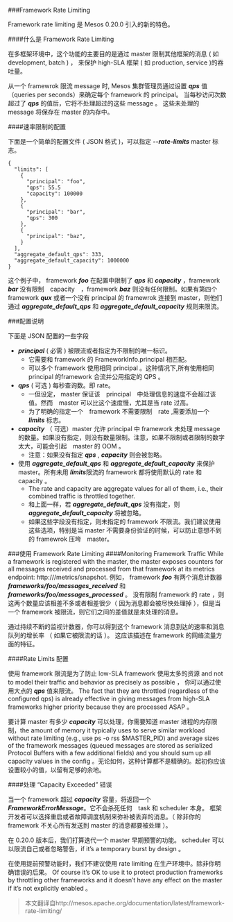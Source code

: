 ###Framework Rate Limiting

Framework rate limiting 是 Mesos 0.20.0 引入的新的特色。

####什么是 Framework Rate Limiting

在多框架环境中，这个功能的主要目的是通过 master 限制其他框架的消息 ( 如 development, batch ) ， 来保护 high-SLA 框架 ( 如 production, service )的吞吐量。

从一个 framewrok 限流 message 时, Mesos 集群管理员通过设置 ***qps*** 值（queries per seconds）来确定每个 framework 的 principal。 当每秒访问次数超过了 ***qps*** 的值后，它将不处理超过的这些 message 。 这些未处理的　message 将保存在 master 的内存中。

####速率限制的配置

下面是一个简单的配置文件 ( JSON 格式 )，可以指定 ***--rate-limits*** master 标志。
```
{
  "limits": [
    {
      "principal": "foo",
      "qps": 55.5
      "capacity": 100000
    },
    {
      "principal": "bar",
      "qps": 300
    },
    {
      "principal": "baz",
    }
  ],
  "aggregate_default_qps": 333,
  "aggregate_default_capacity": 1000000
}
```
这个例子中， framework ***foo*** 在配置中限制了 ***qps*** 和 ***capacity*** ，framework ***bar*** 没有限制　capacity　，framework ***baz*** 则没有任何限制。如果有第四个 framework ***qux*** 或者一个没有 principal 的 framewrok 连接到 master，则他们通过 ***aggregate_default_qps*** 和 ***aggregate_default_capacity*** 规则来限流。

###配置说明

下面是 JSON 配置的一些字段

* ***principal*** ( 必需 ) 被限流或者指定为不限制的唯一标识。
	* 它需要和 framework 的 FrameworkInfo.principal 相匹配。
	* 可以多个 framework 使用相同 principal 。这种情况下,所有使用相同 principal 的framework 合流并公用指定的 QPS 。
* ***qps*** ( 可选 ) 每秒查询数。即 rate。
	* 一但设定， master 保证该　principal　中处理信息的速度不会超过该值。然而　master 可以比这个速度慢，尤其是当 rate 过高。
	* 为了明确的指定一个　framework 不需要限制　rate ,需要添加一个 ***limits*** 标志。
* ***capacity*** （ 可选）master 允许 principal 中 framework 未处理 message 的数量。如果没有指定，则没有数量限制。注意，如果不限制或者限制的数字太大，可能会引起　master 的 OOM 。
	* 注意：如果没有指定 ***qps*** , ***capacity*** 则会被忽略。
* 使用 ***aggregate_default_qps*** 和 ***aggregate_default_capacity*** 来保护 master。所有未用 ***limits***限流的 framework 都将使用默认的 rate 和　capacity 。
	* The rate and capacity are aggregate values for all of them, i.e., their combined traffic is throttled together.
	* 和上面一样，若 ***aggregate_default_qps*** 没有指定，则 ***aggregate_default_capacity*** 将被忽略。
	* 如果这些字段没有指定，则未指定的 framework 不限流。我们建议使用这些选项，特别是当 master 不需要身份验证的时候，可以防止意想不到的 framewrok 压垮　master。

###使用 Framework Rate Limiting
####Monitoring Framework Traffic
While a framework is registered with the master, the master exposes counters for all messages received and processed from that framework at its metrics endpoint: http://<master>/metrics/snapshot. 例如， framework ***foo*** 有两个消息计数器 ***frameworks/foo/messages_received*** 和 ***frameworks/foo/messages_processed*** 。 没有限制 framework 的 rate ，则这两个数量应该相差不多或者相差很少（ 因为消息都会被尽快处理掉 ），但是当一个 framework 被限流，则它们之间的差值就是未处理的消息。

通过持续不断的监视计数器，你可以得到这个 framework 消息到达的速率和消息队列的增长率 （ 如果它被限流的话 ）。 这应该描述在 framework 的网络流量方面的特征。

####Rate Limits 配置

使用 framework 限流是为了防止 low-SLA framework 使用太多的资源 and not to model their traffic and behavior as precisely as possible ， 你可以通过使用大点的 ***qps*** 值来限流。 The fact that they are throttled (regardless of the configured qps) is already effective in giving messages from high-SLA frameworks higher priority because they are processed ASAP 。

要计算 master 有多少 ***capacity*** 可以处理，你需要知道 master 进程的内存限制，the amount of memory it typically uses to serve similar workload without rate limiting (e.g., use ps -o rss $MASTER_PID) and average sizes of the framework messages (queued messages are stored as serialized Protocol Buffers with a few additional fields) and you should sum up all capacity values in the config 。无论如何，这种计算都不是精确的。起初你应该设置较小的值，以留有足够的余地。

####处理 “Capacity Exceeded” 错误

当一个 framework 超过 ***capacity*** 容量，将返回一个 ***FrameworkErrorMessage***。它不会杀死任何　task 和 scheduler 本身。 框架开发者可以选择重启或者故障调度机制来弥补被丢弃的消息。（ 除非你的 framework  不关心所有发送到 master 的消息都要被处理 ）。

在 0.20.0 版本后，我们打算迭代一个 master 早期预警的功能。 scheduler 可以以限流自己或者忽略警告，if it’s a temporary burst by design 。

在使用提前预警功能时，我们不建议使用 rate limiting 在生产环境中。除非你明确错误的后果。 Of course it’s OK to use it to protect production frameworks by throttling other frameworks and it doesn’t have any effect on the master if it’s not explicitly enabled 。

>本文翻译自http://mesos.apache.org/documentation/latest/framework-rate-limiting/






	